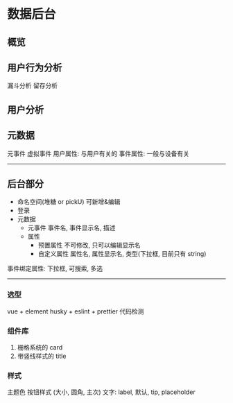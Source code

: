# 数据后台

## 概览

## 用户行为分析

漏斗分析
留存分析

## 用户分析

## 元数据

元事件
虚拟事件
用户属性: 与用户有关的
事件属性: 一般与设备有关

---

## 后台部分

- 命名空间(堆糖 or pickU) 可新增&编辑
- 登录
- 元数据
  - 元事件 事件名, 事件显示名, 描述
  - 属性
    - 预置属性 不可修改, 只可以编辑显示名
    - 自定义属性 属性名, 属性显示名, 类型(下拉框, 目前只有 string)

事件绑定属性: 下拉框, 可搜索, 多选

---

### 选型

vue + element
husky + eslint + prettier 代码检测

### 组件库

   1. 栅格系统的 card
   2. 带竖线样式的 title

### 样式

主题色
按钮样式 (大小, 圆角, 主次)
文字: label, 默认, tip, placeholder